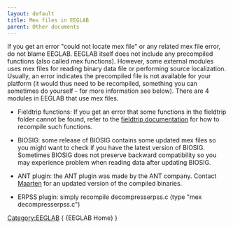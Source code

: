 ```yaml
---
layout: default
title: Mex files in EEGLAB
parent: Other documents
---
```


If you get an error "could not locate mex file" or any related mex file
error, do not blame EEGLAB. EEGLAB itself does not include any
precompiled functions (also called mex functions). However, some
external modules uses mex files for reading binary data file or
performing source localization. Usually, an error indicates the
precompiled file is not available for your platform (it would thus need
to be recompiled, something you can sometimes do yourself - for more
information see below). There are 4 modules in EEGLAB that use mex
files.

-   Fieldtrip functions: If you get an error that some functions in the
    fieldtrip folder cannot be found, refer to the [fieldtrip
    documentation](http://fieldtrip.fcdonders.nl/faq/matlab_complains_about_a_missing_or_invalid_mex_file_what_should_i_do)
    for how to recompile such functions.

<!-- -->

-   BIOSIG: some release of BIOSIG contains some updated mex files so
    you might want to check if you have the latest version of BIOSIG.
    Sometimes BIOSIG does not preserve backward compatibility so you may
    experience problem when reading data after updating BIOSIG.

<!-- -->

-   ANT plugin: the ANT plugin was made by the ANT company. Contact
    [Maarten](mailto:mvelde@ant-neuro.com) for an updated version of the
    compiled binaries.

<!-- -->

-   ERPSS plugin: simply recompile decompresserpss.c (type "mex
    decompresserpss.c")

[Category:EEGLAB](/Category:EEGLAB "wikilink") { {EEGLAB Home} }